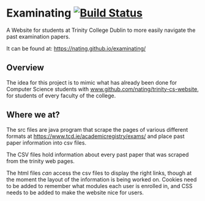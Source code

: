 # Examinating [![Build Status][travis-badge]][travis-link]
A Website for students at Trinity College Dublin to more easily navigate the past examination papers.

It can be found at: https://nating.github.io/examinating/

## Overview
The idea for this project is to mimic what has already been done for Computer Science students with www.github.com/nating/trinity-cs-website, for students of every faculty of the college.  

## Where we at?
The src files are java program that scrape the pages of various different formats at https://www.tcd.ie/academicregistry/exams/ and place past paper information into csv files.

The CSV files hold information about every past paper that was scraped from the trinity web pages.

The html files *can* access the csv files to display the right links, though at the moment the layout of the information is being worked on. Cookies need to be added to remember what modules each user is enrolled in, and CSS needs to be added to make the website nice for users.

[travis-badge]: https://img.shields.io/travis/nating/examinating.svg
[travis-link]: https://travis-ci.org/nating/examinating

